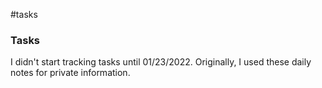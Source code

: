 #tasks
### Tasks

I didn't start tracking tasks until 01/23/2022. Originally, I used these daily notes for private information.

